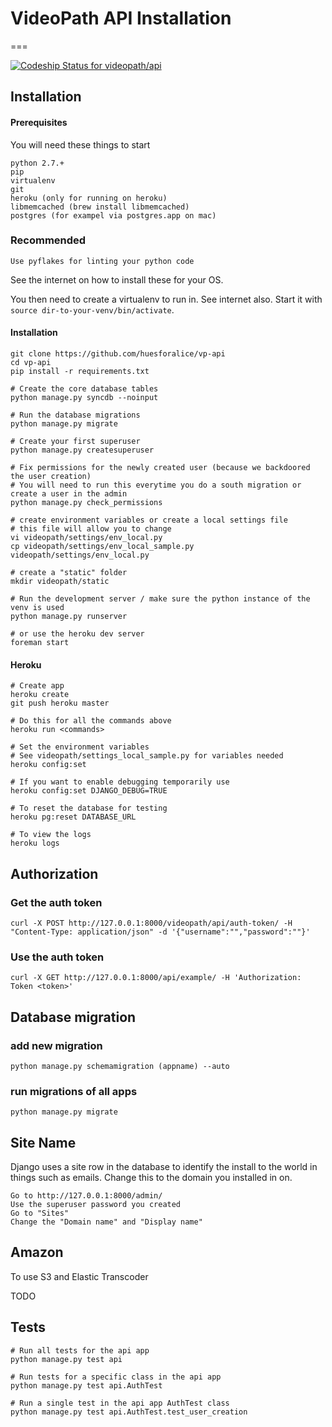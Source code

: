 # VideoPath API Installation
===



[ ![Codeship Status for videopath/api](https://codeship.io/projects/8ca66760-1ccf-0132-376b-6e4899336ea0/status)](https://codeship.io/projects/35297)

## Installation

#### Prerequisites
You will need these things to start

	python 2.7.+
	pip
	virtualenv
	git
	heroku (only for running on heroku)
	libmemcached (brew install libmemcached)
	postgres (for exampel via postgres.app on mac)

### Recommended 

	Use pyflakes for linting your python code

See the internet on how to install these for your OS.

You then need to create a virtualenv to run in. See internet also.
Start it with ``source dir-to-your-venv/bin/activate``.

#### Installation

	git clone https://github.com/huesforalice/vp-api
	cd vp-api
	pip install -r requirements.txt

	# Create the core database tables
	python manage.py syncdb --noinput

	# Run the database migrations
	python manage.py migrate

	# Create your first superuser
	python manage.py createsuperuser

	# Fix permissions for the newly created user (because we backdoored the user creation)
	# You will need to run this everytime you do a south migration or create a user in the admin
	python manage.py check_permissions

	# create environment variables or create a local settings file
	# this file will allow you to change
	vi videopath/settings/env_local.py
	cp videopath/settings/env_local_sample.py videopath/settings/env_local.py

	# create a "static" folder
	mkdir videopath/static

	# Run the development server / make sure the python instance of the venv is used
	python manage.py runserver

	# or use the heroku dev server
	foreman start

#### Heroku

	# Create app
	heroku create
	git push heroku master

	# Do this for all the commands above
	heroku run <commands>

	# Set the environment variables
	# See videopath/settings_local_sample.py for variables needed
	heroku config:set

	# If you want to enable debugging temporarily use
	heroku config:set DJANGO_DEBUG=TRUE

	# To reset the database for testing
	heroku pg:reset DATABASE_URL

	# To view the logs
	heroku logs

## Authorization

### Get the auth token
	curl -X POST http://127.0.0.1:8000/videopath/api/auth-token/ -H "Content-Type: application/json" -d '{"username":"","password":""}'

### Use the auth token
	curl -X GET http://127.0.0.1:8000/api/example/ -H 'Authorization: Token <token>'


## Database migration

### add new migration
	python manage.py schemamigration (appname) --auto

### run migrations of all apps
	python manage.py migrate

## Site Name

Django uses a site row in the database to identify the install to the world in things such as emails. Change this to the domain you installed in on.

	Go to http://127.0.0.1:8000/admin/
	Use the superuser password you created
	Go to "Sites"
	Change the "Domain name" and "Display name"

## Amazon

To use S3 and Elastic Transcoder

TODO


## Tests

	# Run all tests for the api app
	python manage.py test api

	# Run tests for a specific class in the api app
	python manage.py test api.AuthTest

	# Run a single test in the api app AuthTest class
	python manage.py test api.AuthTest.test_user_creation


